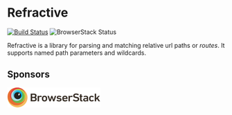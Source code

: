 # Refractive
[![Build Status](https://travis-ci.org/jliuhtonen/refractive.svg?branch=master)](https://travis-ci.org/jliuhtonen/refractive)
![BrowserStack Status](https://www.browserstack.com/automate/badge.svg?badge_key=eXBTdGVpbXNPVzVEUmN2ZTNtek0yQmpkbE9MSEcycCtsZVVpQndaekxXUT0tLTFmOG8zOCsxMkcveGdqZ09GVTJLQ1E9PQ==--e5ccc0fae8bb2d405736cb44bd3c587d3a802711)


Refractive is a library for parsing and matching relative url paths or _routes_. It supports named path parameters and wildcards.

## Sponsors

![BrowserStack](/assets/browserstack.png)

